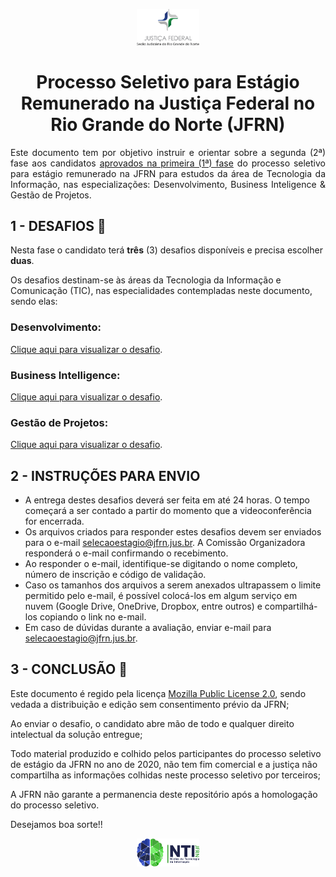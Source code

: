 <p align="center">
  <img src="material-de-apoio/img/jfrn_logo.png" width="20%" />
</p>

<h1 align="center"> Processo Seletivo para Estágio Remunerado na Justiça Federal no Rio Grande do Norte (JFRN)</h1> 

<p align="justify">Este documento tem por objetivo instruir e orientar sobre a segunda (2ª) fase aos candidatos <a href='https://www.jfrn.jus.br/administracao/estagios/2020/edital-resultado-1a-fase.pdf' target='_blank' >aprovados na primeira (1ª) fase</a> do processo seletivo para estágio remunerado na JFRN para estudos da área de Tecnologia da Informação, nas especializações: Desenvolvimento, Business Inteligence & Gestão de Projetos.</p>

## 1 - DESAFIOS :page_with_curl:

Nesta fase o candidato terá **três** (3) desafios disponíveis e precisa escolher **duas**.

Os desafios destinam-se às áreas da Tecnologia da Informação e Comunicação (TIC), nas especialidades contempladas neste documento, sendo elas:

### Desenvolvimento:
[Clique aqui para visualizar o desafio](desafios/DESENVOLVIMENTO.md).

### Business Intelligence:
[Clique aqui para visualizar o desafio](desafios/BUSINESS_INTELLIGENCE.md).

### Gestão de Projetos:
[Clique aqui para visualizar o desafio](desafios/PROJETOS.md).

## 2 - INSTRUÇÕES PARA ENVIO

- A entrega destes desafios deverá ser feita em até 24 horas. O tempo começará a ser contado a partir do momento que a videoconferência for encerrada.
- Os arquivos criados para responder estes desafios devem ser enviados para o e-mail selecaoestagio@jfrn.jus.br. A Comissão Organizadora responderá o e-mail confirmando o recebimento.
- Ao responder o e-mail, identifique-se digitando o nome completo, número de inscrição e código de validação.
- Caso os tamanhos dos arquivos a serem anexados ultrapassem o limite permitido pelo e-mail, é possível colocá-los em algum serviço em nuvem (Google Drive, OneDrive, Dropbox, entre outros) e compartilhá-los copiando o link no e-mail.
- Em caso de dúvidas durante a avaliação, enviar e-mail para selecaoestagio@jfrn.jus.br.

## 3 - CONCLUSÃO :checkered_flag:

Este documento é regido pela licença [Mozilla Public License 2.0](https://github.com/jackson-roberio/selecao-estagio-jfrn-2020/blob/master/LICENSE), sendo vedada a distribuição e edição sem consentimento prévio da JFRN;

Ao enviar o desafio, o candidato abre mão de todo e qualquer direito intelectual da solução entregue;

Todo material produzido e colhido pelos participantes do processo seletivo de estágio da JFRN no ano de 2020, não tem fim comercial e a justiça não compartilha as informações colhidas neste processo seletivo por terceiros;

A JFRN não garante a permanencia deste repositório após a homologação do processo seletivo.

Desejamos boa sorte!!

<p align="center">
  <img src="material-de-apoio/img/nti_logo.png" width="20%" />
</p>
